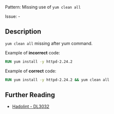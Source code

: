 Pattern: Missing use of `yum clean all`

Issue: -

## Description

`yum clean all` missing after yum command.

Example of **incorrect** code:

```dockerfile
RUN yum install -y httpd-2.24.2
```

Example of **correct** code:

```dockerfile
RUN yum install -y httpd-2.24.2 && yum clean all
```

## Further Reading

* [Hadolint - DL3032](https://github.com/hadolint/hadolint/wiki/DL3032)

